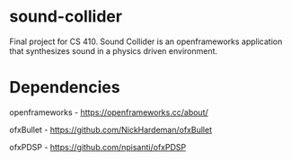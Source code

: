 # sound-collider
Final project for CS 410. Sound Collider is an openframeworks application that synthesizes sound in a physics driven environment.

# Dependencies
openframeworks - https://openframeworks.cc/about/

ofxBullet - https://github.com/NickHardeman/ofxBullet

ofxPDSP - https://github.com/npisanti/ofxPDSP

